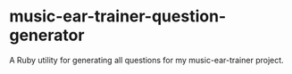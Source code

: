 # music-ear-trainer-question-generator
A Ruby utility for generating all questions for my music-ear-trainer project.
